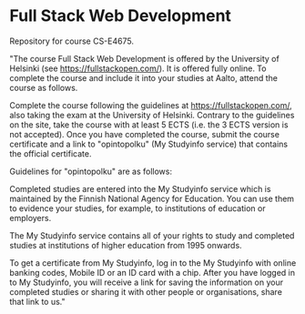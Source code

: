 # Full Stack Web Development
Repository for course CS-E4675.

"The course Full Stack Web Development is offered by the University of Helsinki (see https://fullstackopen.com/). It is offered fully online. To complete the course and include it into your studies at Aalto, attend the course as follows.

Complete the course following the guidelines at https://fullstackopen.com/, also taking the exam at the University of Helsinki. Contrary to the guidelines on the site, take the course with at least 5 ECTS (i.e. the 3 ECTS version is not accepted). Once you have completed the course, submit the course certificate and a link to "opintopolku" (My Studyinfo service) that contains the official certificate.

Guidelines for "opintopolku" are as follows:

Completed studies are entered into the My Studyinfo service which is maintained by the Finnish National Agency for Education. You can use them to evidence your studies, for example, to institutions of education or employers.

The My Studyinfo service contains all of your rights to study and completed studies at institutions of higher education from 1995 onwards.

To get a certificate from My Studyinfo, log in to the My Studyinfo with online banking codes, Mobile ID or an ID card with a chip.
After you have logged in to My Studyinfo, you will receive a link for saving the information on your completed studies or sharing it with other people or organisations, share that link to us."
